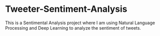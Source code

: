 # Tweeter-Sentiment-Analysis
This is a Sentimental Analysis project where I am using Natural Language Processing and Deep Learning to analyze the sentiment of tweets.
